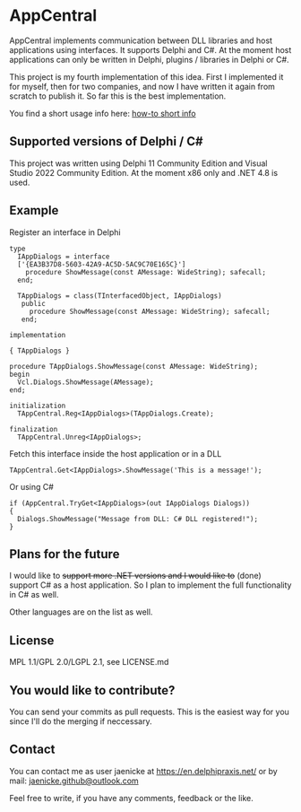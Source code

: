 AppCentral
==========
AppCentral implements communication between DLL libraries and host applications using interfaces. It supports Delphi and C#. At the moment host applications can only be written in Delphi, plugins / libraries in Delphi or C#.

This project is my fourth implementation of this idea. First I implemented it for myself, then for two companies, and now I have written it again from scratch to publish it. So far this is the best implementation.

You find a short usage info here:
[how-to short info](HOWTO.md)

Supported versions of Delphi / C#
---------------------------------
This project was written using Delphi 11 Community Edition and Visual Studio 2022 Community Edition. At the moment x86 only and .NET 4.8 is used.

Example
-------
Register an interface in Delphi
```
type
  IAppDialogs = interface
  ['{EA3B37D8-5603-42A9-AC5D-5AC9C70E165C}']
    procedure ShowMessage(const AMessage: WideString); safecall;
  end;

  TAppDialogs = class(TInterfacedObject, IAppDialogs)
   public
     procedure ShowMessage(const AMessage: WideString); safecall;
   end;

implementation

{ TAppDialogs }

procedure TAppDialogs.ShowMessage(const AMessage: WideString);
begin
  Vcl.Dialogs.ShowMessage(AMessage);
end;

initialization
  TAppCentral.Reg<IAppDialogs>(TAppDialogs.Create);

finalization
  TAppCentral.Unreg<IAppDialogs>;
```
Fetch this interface inside the host application or in a DLL
```
TAppCentral.Get<IAppDialogs>.ShowMessage('This is a message!');
```
Or using C#
```
if (AppCentral.TryGet<IAppDialogs>(out IAppDialogs Dialogs))
{
  Dialogs.ShowMessage("Message from DLL: C# DLL registered!");
}
```

Plans for the future
--------------------
I would like to <strike>support more .NET versions and I would like to</strike> (done) support C# as a host application. So I plan to implement the full functionality in C# as well.

Other languages are on the list as well.

License
-------
MPL 1.1/GPL 2.0/LGPL 2.1, see LICENSE.md

You would like to contribute?
-----------------------------
You can send your commits as pull requests. This is the easiest way for you since I'll do
the merging if neccessary.

Contact
-------
You can contact me as user jaenicke at https://en.delphipraxis.net/ or by mail:
jaenicke.github@outlook.com

Feel free to write, if you have any comments, feedback or the like.